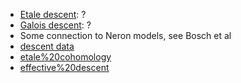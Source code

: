 - [Etale descent](Etale%20descent): ?
- [Galois descent](Galois%20descent): ?
- Some connection to Neron models, see Bosch et al
- [descent data](descent%20data)
- [etale%20cohomology](etale%20cohomology.md)
- [effective%20descent](effective%20descent)

